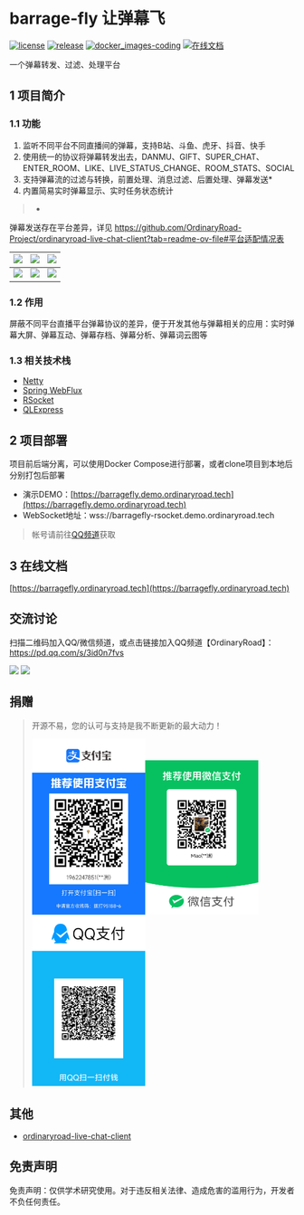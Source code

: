 # barrage-fly 让弹幕飞

[![license](https://img.shields.io/github/license/OrdinaryRoad-Project/ordinaryroad-barrage-fly)](https://github.com/OrdinaryRoad-Project/ordinaryroad-barrage-fly/blob/main/LICENSE) [![release](https://img.shields.io/github/v/release/OrdinaryRoad-Project/ordinaryroad-barrage-fly)](https://github.com/OrdinaryRoad-Project/ordinaryroad-barrage-fly/releases) [![docker_images-coding](https://img.shields.io/badge/docker_images-coding-green)](https://ordinaryroad.coding.net/public-artifacts/ordinaryroad-barrage-fly/docker-pub/packages) [![在线文档](https://img.shields.io/badge/document-在线文档-blue)](https://barragefly.ordinaryroad.tech)

一个弹幕转发、过滤、处理平台

## 1 项目简介

### 1.1 功能

1. 监听不同平台不同直播间的弹幕，支持B站、斗鱼、虎牙、抖音、快手
2. 使用统一的协议将弹幕转发出去，DANMU、GIFT、SUPER_CHAT、ENTER_ROOM、LIKE、LIVE_STATUS_CHANGE、ROOM_STATS、SOCIAL
3. 支持弹幕流的过滤与转换，前置处理、消息过滤、后置处理、弹幕发送*
4. 内置简易实时弹幕显示、实时任务状态统计

> *
弹幕发送存在平台差异，详见 https://github.com/OrdinaryRoad-Project/ordinaryroad-live-chat-client?tab=readme-ov-file#平台适配情况表

| <img src="docs/src/.vuepress/public/assets/image/task.png" width="400"/>              | <img src="docs/src/.vuepress/public/assets/image/task-detail-1.png" width="400"/> | <img src="docs/src/.vuepress/public/assets/image/task-detail-2.png" width="400"/> |
|---------------------------------------------------------------------------------------|-----------------------------------------------------------------------------------|-----------------------------------------------------------------------------------|
| <img src="docs/src/.vuepress/public/assets/image/real-time-barrage.png" width="400"/> | <img src="docs/src/.vuepress/public/assets/image/stats-1.png" width="400"/>       | <img src="docs/src/.vuepress/public/assets/image/stats-2.png" width="400"/>       |

### 1.2 作用

屏蔽不同平台直播平台弹幕协议的差异，便于开发其他与弹幕相关的应用：实时弹幕大屏、弹幕互动、弹幕存档、弹幕分析、弹幕词云图等

### 1.3 相关技术栈

- [Netty](https://netty.io)
- [Spring WebFlux](https://docs.spring.io/spring-framework/reference/web/webflux.html)
- [RSocket](https://rsocket.io)
- [QLExpress](https://github.com/alibaba/QLExpress)

## 2 项目部署

项目前后端分离，可以使用Docker Compose进行部署，或者clone项目到本地后分别打包后部署

- 演示DEMO：[https://barragefly.demo.ordinaryroad.tech](https://barragefly.demo.ordinaryroad.tech)
- WebSocket地址：wss://barragefly-rsocket.demo.ordinaryroad.tech

> 帐号请前往[QQ频道](https://pd.qq.com/s/3id0n7fvs)获取

## 3 在线文档

[https://barragefly.ordinaryroad.tech](https://barragefly.ordinaryroad.tech)

## 交流讨论

扫描二维码加入QQ/微信频道，或点击链接加入QQ频道【OrdinaryRoad】：https://pd.qq.com/s/3id0n7fvs

<img src="assets/QQ频道.jpg" width="200px">
<img src="assets/微信频道.jpg" width="200px">

## 捐赠

> 开源不易，您的认可与支持是我不断更新的最大动力！
>
> <img src="assets/donate_alipay.jpg" width="200px"><img src="assets/donate_vxpay.png" width="200px"><img src="assets/donate_qqpay.png" width="200px">

## 其他

- [ordinaryroad-live-chat-client](https://github.com/OrdinaryRoad-Project/ordinaryroad-live-chat-client)

## 免责声明

免责声明：仅供学术研究使用。对于违反相关法律、造成危害的滥用行为，开发者不负任何责任。
